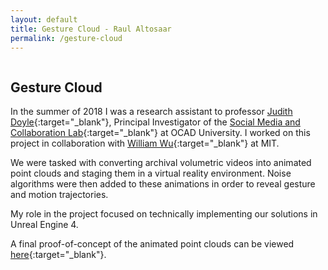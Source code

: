 ```yaml
---
layout: default
title: Gesture Cloud - Raul Altosaar
permalink: /gesture-cloud
---
```


<div class="project">

<img class="lazy" data-src="assets/img/projects/gesture-cloud/pigeons_2.jpg">

## Gesture Cloud ##

In the summer of 2018 I was a research assistant to professor [Judith Doyle](http://www.readingpictures.com/about.html){:target="_blank"}, Principal Investigator of the [Social Media and Collaboration Lab](http://gesturecloud.ca/about){:target="_blank"} at OCAD University. I worked on this project in collaboration with [William Wu](https://willy-vvu.github.io/){:target="_blank"} at MIT. 

We were tasked with converting archival volumetric videos into animated point clouds and staging them in a virtual reality environment. Noise algorithms were then added to these animations in order to reveal gesture and motion trajectories.

My role in the project focused on technically implementing our solutions in Unreal Engine 4.

A final proof-of-concept of the animated point clouds can be viewed [here](https://vimeo.com/287691875){:target="_blank"}.

<img class="lazy" data-src="assets/img/projects/gesture-cloud/white_cloud.jpg">

<img class="lazy" data-src="assets/img/projects/gesture-cloud/gesture-cloud.jpg">

</div>